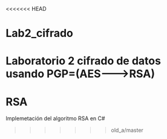<<<<<<< HEAD
# Lab2_cifrado
Laboratorio 2 cifrado de datos usando PGP=(AES--->RSA)
=======
# RSA
Implemetación del algoritmo RSA en C#
>>>>>>> old_a/master
